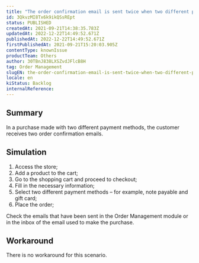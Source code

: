 ```yaml
---
title: "The order confirmation email is sent twice when two different payment methods are used"
id: 3QkvzMI8Tx6k9ikQSsREpt
status: PUBLISHED
createdAt: 2021-09-21T14:38:35.783Z
updatedAt: 2022-12-22T14:49:52.671Z
publishedAt: 2022-12-22T14:49:52.671Z
firstPublishedAt: 2021-09-21T15:20:03.905Z
contentType: knownIssue
productTeam: Others
author: 30TBnJ838LXSZvdJFlcB8H
tag: Order Management
slugEN: the-order-confirmation-email-is-sent-twice-when-two-different-payment
locale: en
kiStatus: Backlog
internalReference: 
---
```


## Summary

In a purchase made with two different payment methods, the customer receives two order confirmation emails.


## Simulation

1. Access the store;
2. Add a product to the cart;
3. Go to the shopping cart and proceed to checkout;
4. Fill in the necessary information;
5. Select two different payment methods – for example, note payable and gift card;
6. Place the order;

Check the emails that have been sent in the Order Management module or in the inbox of the email used to make the purchase.


## Workaround

There is no workaround for this scenario.



